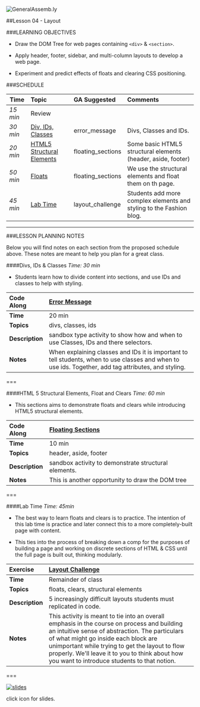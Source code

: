 ![GeneralAssemb.ly](../../img/icons/instr_agenda.png)


##Lesson 04 - Layout


###LEARNING OBJECTIVES


*	Draw the DOM Tree for web pages containing  ```<div>``` & ```<section>```.

*	Apply header, footer, sidebar, and multi-column layouts to develop a web page.

*	Experiment and predict effects of floats and clearing CSS positioning.



###SCHEDULE


| Time        | Topic| GA Suggested| Comments |
| ------------- |:-------------|:-------------------|:----------------|
| _15 min_| Review| | |
| _30 min_| [Div, IDs, Classes](https://github.com/generalassembly-studio/FEWD_2.0.0/blob/FEWD_2.0.1/Week_02_Styling/04_layout/README.md#divs-ids--classes)| error_message | Divs, Classes and IDs.|
| _20 min_ | [HTML5 Structural Elements](https://github.com/generalassembly-studio/FEWD_2.0.0/blob/FEWD_2.0.1/Week_02_Styling/04_layout/README.md#html-5-structural-elements-float-and-clears) | floating_sections | Some basic HTML5 structural elements (header, aside, footer)|
| _50 min_ | [Floats](https://github.com/generalassembly-studio/FEWD_2.0.0/blob/FEWD_2.0.1/Week_02_Styling/04_layout/README.md#html-5-structural-elements-float-and-clears)| floating_sections | We use the structural elements and float them on th page.|
| _45 min_ | [Lab Time](https://github.com/generalassembly-studio/FEWD_2.0.0/blob/FEWD_2.0.1/Week_02_Styling/04_layout/README.md#lab-time) | layout_challenge | Students add more complex elements and styling to the Fashion blog.|

---

###LESSON PLANNING NOTES

Below you will find notes on each section from the proposed schedule above. These notes are  meant to help you plan for a great class.


####Divs, IDs & Classes
_Time: 30 min_

*	Students learn how to divide content into sections, and use IDs and classes to help with styling. 


|Code Along |[Error Message](solution/error_message)|
|:-------------|:-------------|
| __Time__ | 20 min | 
| __Topics__ | divs, classes, ids | 
| __Description__| sandbox type activity to show how and when to use Classes, IDs and there selectors.|   
| __Notes__| When explaining classes and IDs it is important to tell students, when to use classes and when to use ids. Together, add tag attributes, and styling. | 
 
===


####HTML 5 Structural Elements, Float and Clears
_Time: 60 min_

*	This sections aims to demonstrate floats and clears while introducing HTML5 structural elements.


|Code Along |[Floating Sections](solution/floating_sections) |
|:------------- |:-------------|
| __Time__ | 10 min | 
| __Topics__ | header, aside, footer | 
| __Description__| sandbox activity to demonstrate structural elements. |   
| __Notes__| This is another opportunity to draw the DOM tree | 
  

===


####Lab Time
_Time: 45min_

*	The best way to learn floats and clears is to practice. The intention of this lab time is practice and later connect this to a more completely-built page with content. 

*	This ties into the process of breaking down a comp for the purposes of building a page and working on discrete sections of HTML & CSS until the full page is built out, thinking modularly.


|Exercise |[Layout Challenge](starter_code/layout_challenge) |
|:------------- |:-------------|
| __Time__| Remainder of class|
| __Topics__ | floats, clears, structural elements | 
| __Description__| 5 increasingly difficult layouts students must replicated in code. |    
| __Notes__| This activity is meant to tie into an overall emphasis in the course on process and building an intuitive sense of abstraction. The particulars of what might go inside each block are unimportant while trying to get the layout to flow properly. We'll leave it to you to think about how you want to introduce students to that notion.| 

===


[![slides](../../img/icons/slides.png)](slides.md)

click icon for slides.
